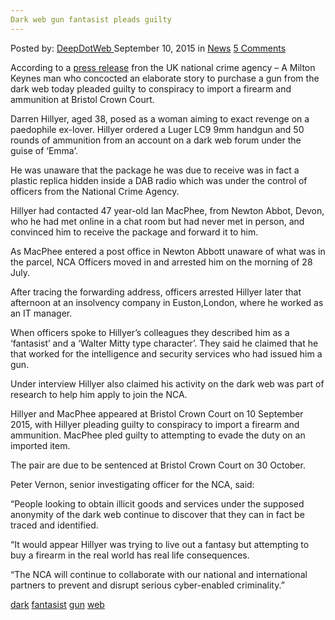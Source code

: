 ```yaml
---
Dark web gun fantasist pleads guilty
---
```

<article class="post-listing post-11519 post type-post status-publish format-standard hentry category-news tag-dark tag-fantasist tag-guilty tag-gun tag-pleads tag-web">
<div class="post-inner">
<span>Posted by: <a href="https://www.deepdotweb.com/author/admin/" title="">DeepDotWeb </a></span>
<span>September 10, 2015</span>
<span>in <a href="https://www.deepdotweb.com/category/news/" rel="category tag">News</a></span>
<span><a href="https://www.deepdotweb.com/2015/09/10/dark-web-gun-fantasist-pleads-guilty/#comments">5 Comments</a></span>


<p>According to a <a href="http://www.nationalcrimeagency.gov.uk/news/697-dark-web-gun-fantasist-pleads-guilty">press release</a> fron the UK national crime agency &#8211; A Milton Keynes man who concocted an elaborate story to purchase a gun from the dark web today pleaded guilty to conspiracy to import a firearm and ammunition at Bristol Crown Court.</p>
<p>Darren Hillyer, aged 38, posed as a woman aiming to exact revenge on a paedophile ex-lover. Hillyer ordered a Luger LC9 9mm handgun and 50 rounds of ammunition from an account on a dark web forum under the guise of ‘Emma’.</p>
<p>He was unaware that the package he was due to receive was in fact a plastic replica hidden inside a DAB radio which was under the control of officers from the National Crime Agency.</p>
<p>Hillyer had contacted 47 year-old Ian MacPhee, from Newton Abbot, Devon, who he had met online in a chat room but had never met in person, and convinced him to receive the package and forward it to him.</p>
<p>As MacPhee entered a post office in Newton Abbott unaware of what was in the parcel, NCA Officers moved in and arrested him on the morning of 28 July.</p>
<p>After tracing the forwarding address, officers arrested Hillyer later that afternoon at an insolvency company in Euston,London, where he worked as an IT manager.</p>
<p>When officers spoke to Hillyer’s colleagues they described him as a ‘fantasist’ and a ‘Walter Mitty type character’. They said he claimed that he that worked for the intelligence and security services who had issued him a gun.</p>
<p>Under interview Hillyer also claimed his activity on the dark web was part of research to help him apply to join the NCA.</p>
<p>Hillyer and MacPhee appeared at Bristol Crown Court on 10 September 2015, with Hillyer pleading guilty to conspiracy to import a firearm and ammunition. MacPhee pled guilty to attempting to evade the duty on an imported item.</p>
<p>The pair are due to be sentenced at Bristol Crown Court on 30 October.</p>
<p>Peter Vernon, senior investigating officer for the NCA, said:</p>
<p>&#8220;People looking to obtain illicit goods and services under the supposed anonymity of the dark web continue to discover that they can in fact be traced and identified.</p>
<p>“It would appear Hillyer was trying to live out a fantasy but attempting to buy a firearm in the real world has real life consequences.</p>
<p>“The NCA will continue to collaborate with our national and international partners to prevent and disrupt serious cyber-enabled criminality.&#8221;</p>
</div>
<a href="https://www.deepdotweb.com/tag/dark/" rel="tag">dark</a> <a href="https://www.deepdotweb.com/tag/fantasist/" rel="tag">fantasist</a>  <a href="https://www.deepdotweb.com/tag/gun/" rel="tag">gun</a>  <a href="https://www.deepdotweb.com/tag/web/" rel="tag">web</a></span> <span style="display:none" class="updated">2015-09-10